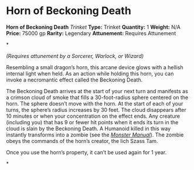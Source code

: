 # Horn of Beckoning Death

**Horn of Beckoning Death**
_Trinket_
**Type:** Trinket
**Quantity:** 1
**Weight:** N/A
**Price:** 75000 gp
**Rarity:** Legendary
**Attunement:** Requires Attunement

*<div class="item-attunement"><i>(Requires attunement by a Sorcerer, Warlock, or Wizard)</i><p>Resembling a small dragon’s horn, this arcane device glows with a hellish internal light when held. As an action while holding this horn, you can invoke a necromantic effect called the Beckoning Death.

The Beckoning Death arrives at the start of your next turn and manifests as a crimson cloud of smoke that fills a 30-foot-radius sphere centered on the horn. The sphere doesn’t move with the horn. At the start of each of your turns, the sphere’s radius increases by 30 feet. The cloud disappears after 10 minutes or when your concentration on the effect ends. Any creature (including you) that has 9 or fewer hit points when it ends its turn in the cloud is slain by the Beckoning Death. A Humanoid killed in this way instantly transforms into a zombie (see the <a href="https://www.dndbeyond.com/sources/mm">*Monster Manual*</a>). The zombie obeys the commands of the horn’s creator, the lich Szass Tam.

Once you use the horn’s property, it can’t be used again for 1 year.</p>*